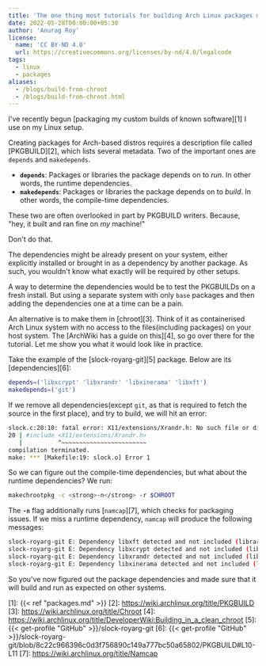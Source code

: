 ```yaml
---
title: 'The one thing most tutorials for building Arch Linux packages miss'
date: 2022-05-28T00:00:00+05:30
author: 'Anurag Roy'
license:
  name: 'CC BY‑ND 4.0'
  url: https://creativecommons.org/licenses/by-nd/4.0/legalcode
tags:
  - linux
  - packages
aliases:
  - /blogs/build-from-chroot
  - /blogs/build-from-chroot.html
---
```

I've recently begun [packaging my custom builds of known software][1] I use on
my Linux setup.

Creating packages for Arch-based distros requires a description file called
[PKGBUILD][2], which lists several metadata. Two of the important ones are
`depends` and `makedepends`.

- **`depends`**: Packages or libraries the package depends on to _run_. In other
words, the runtime dependencies.
- **`makedepends`**: Packages or libraries the package depends on to _build_. In
other words, the compile-time dependencies.

These two are often overlooked in part by PKGBUILD writers. Because, "hey, it
built and ran fine on _my_ machine!"

Don't do that.

The dependencies might be already present on your system, either explicitly
installed or brought in as a dependency by another package. As such, you
wouldn't know what exactly will be required by other setups.

A way to determine the dependencies would be to test the PKGBUILDs on a fresh
install. But using a separate system with only `base` packages and then adding
the dependencies one at a time can be a pain.

An alternative is to make them in [chroot][3]. Think of it as containerised Arch
Linux system with no access to the files(including packages) on your host
system. The [ArchWiki has a guide on this][4], so go over there for the
tutorial. Let me show you what it would look like in practice.

Take the example of the [slock-royarg-git][5] package.  Below are its
[dependencies][6]:

```sh
depends=('libxcrypt' 'libxrandr' 'libxinerama' 'libxft')
makedepends=('git')
```

If we remove all dependencies(except `git`, as that is required to fetch the
source in the first place), and try to build, we will hit an error:

```sh
slock.c:20:10: fatal error: X11/extensions/Xrandr.h: No such file or directory
20 | #include <X11/extensions/Xrandr.h>
   |          ^~~~~~~~~~~~~~~~~~~~~~~~~
compilation terminated.
make: *** [Makefile:19: slock.o] Error 1
```

So we can figure out the compile-time dependencies, but what about the runtime
dependencies? We run:

```sh
makechrootpkg -c <strong>-n</strong> -r $CHROOT
```

The **`-n`** flag additionally runs [`namcap`][7], which checks for packaging
issues. If we miss a runtime dependency, `namcap` will produce the following
messages:

```sh
slock-royarg-git E: Dependency libxft detected and not included (libraries ['usr/lib/libXft.so.2'] needed in files ['usr/bin/slock'])
slock-royarg-git E: Dependency libxcrypt detected and not included (libraries ['usr/lib/libcrypt.so.2'] needed in files ['usr/bin/slock'])
slock-royarg-git E: Dependency libxrandr detected and not included (libraries ['usr/lib/libXrandr.so.2'] needed in files ['usr/bin/slock'])
slock-royarg-git E: Dependency libxinerama detected and not included (libraries ['usr/lib/libXinerama.so.1'] needed in files ['usr/bin/slock'])
```

So you've now figured out the package dependencies and made sure that it will
build and run as expected on other systems.

[1]: {{< ref "packages.md" >}}
[2]: https://wiki.archlinux.org/title/PKGBUILD
[3]: https://wiki.archlinux.org/title/Chroot
[4]: https://wiki.archlinux.org/title/DeveloperWiki:Building_in_a_clean_chroot
[5]: {{< get-profile "GitHub" >}}/slock-royarg-git
[6]: {{< get-profile "GitHub" >}}/slock-royarg-git/blob/8c22c966396c0d3f756890c149a777bc50a65802/PKGBUILD#L10-L11
[7]: https://wiki.archlinux.org/title/Namcap
